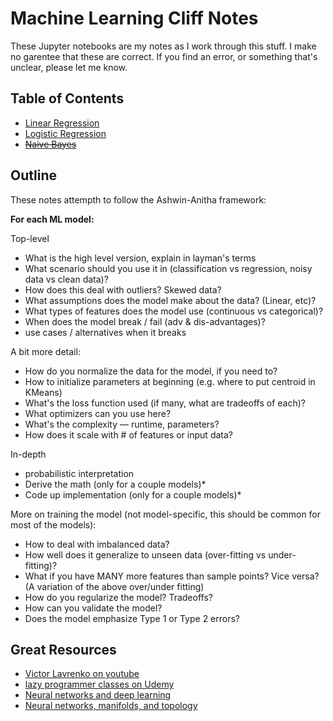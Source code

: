 # Machine Learning Cliff Notes

These Jupyter notebooks are my notes as I work through this stuff. I make no garentee that these are correct. If you find an error, or something that's unclear, please let me know. 

## Table of Contents

 - [Linear Regression](linear_regression.ipynb)
 - [Logistic Regression](logistic_regression.ipynb)
 - ~~[Naive Bayes](naive_bayes.ipynb)~~
 

## Outline

These notes attempth to follow the Ashwin-Anitha framework:

**For each ML model:**

Top-level
 - What is the high level version, explain in layman's terms
 - What scenario should you use it in (classification vs regression, noisy data vs clean data)?
 - How does this deal with outliers? Skewed data?
 - What assumptions does the model make about the data? (Linear, etc)?
 - What types of features does the model use (continuous vs categorical)?
 - When does the model break / fail (adv & dis-advantages)?
 - use cases / alternatives when it breaks

A bit more detail:
 - How do you normalize the data for the model, if you need to?
 - How to initialize parameters at beginning (e.g. where to put centroid in KMeans)
 - What's the loss function used (if many, what are tradeoffs of each)?
 - What optimizers can you use here?
 - What's the complexity — runtime, parameters?
 - How does it scale with # of features or input data?
 
In-depth
 - probabilistic interpretation
 - Derive the math (only for a couple models)*
 - Code up implementation (only for a couple models)*

More on training the model (not model-specific, this should be common for most of the models):
 - How to deal with imbalanced data?
 - How well does it generalize to unseen data (over-fitting vs under-fitting)?
 - What if you have MANY more features than sample points? Vice versa? (A variation of the above over/under fitting)
 - How do you regularize the model? Tradeoffs?
 - How can you validate the model?
 - Does the model emphasize Type 1 or Type 2 errors?


## Great Resources

 - [Victor Lavrenko on youtube](https://www.youtube.com/channel/UCs7alOMRnxhzfKAJ4JjZ7Wg)
 - [lazy programmer classes on Udemy](https://www.udemy.com/user/lazy-programmer/)
 - [Neural networks and deep learning](http://neuralnetworksanddeeplearning.com)
 - [Neural networks, manifolds, and topology](http://colah.github.io/posts/2014-03-NN-Manifolds-Topology/)